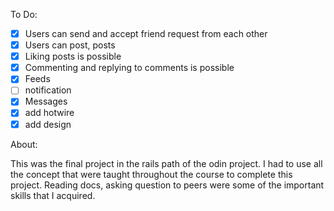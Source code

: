 To Do:

- [x] Users can send and accept friend request from each other
- [x] Users can post, posts
- [x] Liking posts is possible
- [x] Commenting and replying to comments is possible
- [x] Feeds
- [ ] notification
- [x] Messages
- [x] add hotwire
- [x] add design

About:

This was the final project in the rails path of the odin project.
I had to use all the concept that were taught throughout the course
to complete this project. Reading docs, asking question to peers
were some of the important skills that I acquired.

